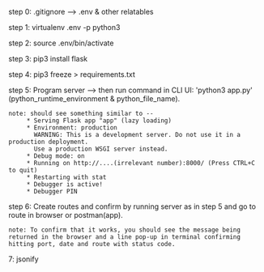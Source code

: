 step 0:
		.gitignore      --> .env & other relatables

step 1:
		virtualenv .env -p python3

step 2:
		source .env/bin/activate

step 3:
		pip3 install flask

step 4:
		pip3 freeze > requirements.txt

step 5:
	Program server --> then run command in CLI UI: 'python3 app.py' (python_runtime_environment & python_file_name).

	note: should see something similar to --
		 * Serving Flask app "app" (lazy loading)
 		 * Environment: production
		   WARNING: This is a development server. Do not use it in a production deployment.
		   Use a production WSGI server instead.
		 * Debug mode: on
		 * Running on http://....(irrelevant number):8000/ (Press CTRL+C to quit)
		 * Restarting with stat
		 * Debugger is active!
		 * Debugger PIN

step 6:
	Create routes and confirm by running server as in step 5 and go to route in browser or postman(app).

	note: To confirm that it works, you should see the message being returned in the browser and a line pop-up in terminal confirming hitting port, date and route with status code.

7: jsonify






